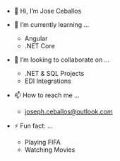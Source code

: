- 👋 Hi, I’m Jose Ceballos
    
- 🌱 I’m currently learning ...
  - Angular
  - .NET Core
  
- 💞️ I’m looking to collaborate on ...
    - .NET & SQL Projects
    - EDI Integrations
  
- 📫 How to reach me ...
  - joseph.ceballos@outlook.com
    
- ⚡ Fun fact: ...
  - Playing FIFA
  - Watching Movies

<!---
JoseCeballos17/JoseCeballos17 is a ✨ special ✨ repository because its `README.md` (this file) appears on your GitHub profile.
You can click the Preview link to take a look at your changes.
--->
